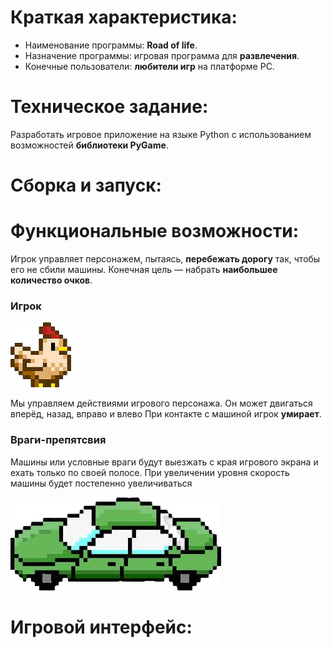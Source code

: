 # Краткая характеристика: 

- Наименование программы: **Road of life**.
- Назначение программы: игровая программа для **развлечения**.
- Конечные пользователи: **любители игр** на платформе PC.


# Техническое задание:

Разработать игровое приложение на языке Python с использованием возможностей **библиотеки PyGame**.

# Сборка и запуск:


# Функциональные возможности:

Игрок управляет персонажем, пытаясь, **перебежать дорогу** так, чтобы его не сбили машины.
Конечная цель — набрать **наибольшее количество очков**.

### Игрок ###


![](chicken.png)


Мы управляем действиями игрового персонажа. Он может двигаться вперёд, назад, вправо и влево
При контакте с машиной игрок **умирает**.

### Враги-препятсвия ###

Машины или условные враги будут выезжать с края игрового экрана и ехать только по своей полосе.
При увеличении уровня скорость машины будет постепенно увеличиваться

![](car.png)

# Игровой интерфейс:
